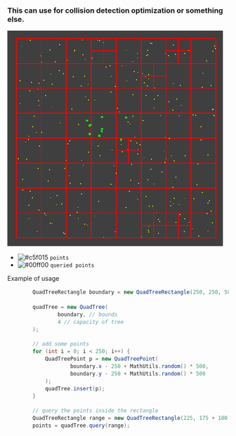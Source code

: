 ### This can use for collision detection optimization or something else.

![](quadtree.png )

- ![#c5f015](https://via.placeholder.com/15/c5f015/c5f015.png) `points`
- ![#00ff00](https://via.placeholder.com/15/00ff00/00ff00.png) `queried points`

Example of usage

```Java
        QuadTreeRectangle boundary = new QuadTreeRectangle(250, 250, 500, 500);
        
        quadTree = new QuadTree(
                boundary, // bounds
                4 // capacity of tree
        );
        
        // add some points
        for (int i = 0; i < 250; i++) {
            QuadTreePoint p = new QuadTreePoint(
                    boundary.x - 250 + MathUtils.random() * 500,
                    boundary.y - 250 + MathUtils.random() * 500
            );
            quadTree.insert(p);
        }

        // query the points inside the rectangle
        QuadTreeRectangle range = new QuadTreeRectangle(225, 175 + 100, 107, 75);
        points = quadTree.query(range);
```